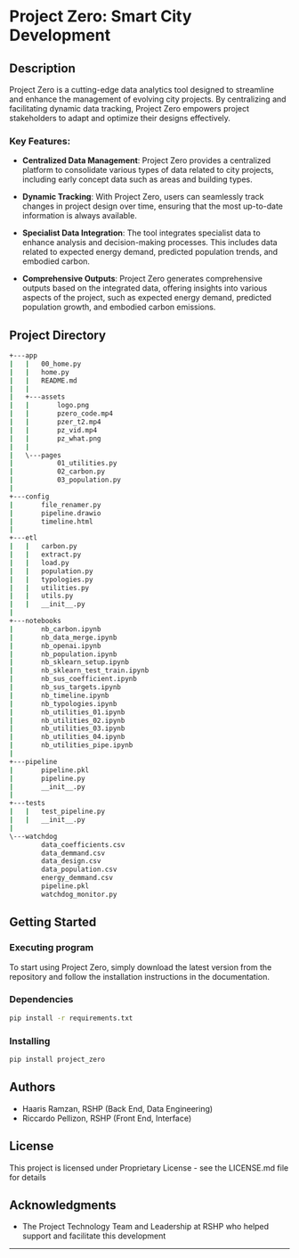 # Project Zero: Smart City Development 

## Description
Project Zero is a cutting-edge data analytics tool designed to streamline and enhance the management of evolving city projects. By centralizing and facilitating dynamic data tracking, Project Zero empowers project stakeholders to adapt and optimize their designs effectively.

### Key Features:
- **Centralized Data Management**: Project Zero provides a centralized platform to consolidate various types of data related to city projects, including early concept data such as areas and building types.

- **Dynamic Tracking**: With Project Zero, users can seamlessly track changes in project design over time, ensuring that the most up-to-date information is always available.

- **Specialist Data Integration**: The tool integrates specialist data to enhance analysis and decision-making processes. This includes data related to expected energy demand, predicted population trends, and embodied carbon.

- **Comprehensive Outputs**: Project Zero generates comprehensive outputs based on the integrated data, offering insights into various aspects of the project, such as expected energy demand, predicted population growth, and embodied carbon emissions.


## Project Directory
```bash
+---app
|   |   00_home.py
|   |   home.py
|   |   README.md
|   |
|   +---assets
|   |       logo.png
|   |       pzero_code.mp4
|   |       pzer_t2.mp4
|   |       pz_vid.mp4
|   |       pz_what.png
|   |
|   \---pages
|           01_utilities.py
|           02_carbon.py
|           03_population.py
|
+---config
|       file_renamer.py
|       pipeline.drawio
|       timeline.html
|
+---etl
|   |   carbon.py
|   |   extract.py
|   |   load.py
|   |   population.py
|   |   typologies.py
|   |   utilities.py
|   |   utils.py
|   |   __init__.py
|
+---notebooks
|       nb_carbon.ipynb
|       nb_data_merge.ipynb
|       nb_openai.ipynb
|       nb_population.ipynb
|       nb_sklearn_setup.ipynb
|       nb_sklearn_test_train.ipynb
|       nb_sus_coefficient.ipynb
|       nb_sus_targets.ipynb
|       nb_timeline.ipynb
|       nb_typologies.ipynb
|       nb_utilities_01.ipynb
|       nb_utilities_02.ipynb
|       nb_utilities_03.ipynb
|       nb_utilities_04.ipynb
|       nb_utilities_pipe.ipynb
|
+---pipeline
|       pipeline.pkl
|       pipeline.py
|       __init__.py
|
+---tests
|   |   test_pipeline.py
|   |   __init__.py
|
\---watchdog
        data_coefficients.csv
        data_demmand.csv
        data_design.csv
        data_population.csv
        energy_demmand.csv
        pipeline.pkl
        watchdog_monitor.py
```

## Getting Started

### Executing program
To start using Project Zero, simply download the latest version from the repository and follow the installation instructions in the documentation.

### Dependencies
```bash
pip install -r requirements.txt
```

### Installing
```bash
pip install project_zero
```

## Authors
- Haaris Ramzan, RSHP (Back End, Data Engineering)
- Riccardo Pellizon, RSHP (Front End, Interface)

## License
This project is licensed under Proprietary License - see the LICENSE.md file for details

## Acknowledgments
* The Project Technology Team and Leadership at RSHP who helped support and facilitate this development

---


